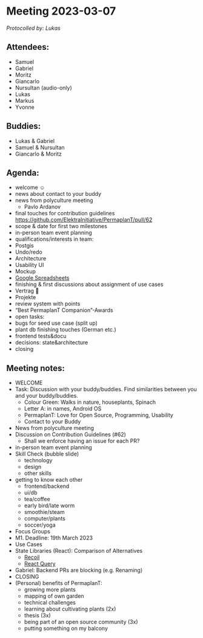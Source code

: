 # Meeting 2023-03-07

_Protocolled by: Lukas_

## Attendees:

- Samuel
- Gabriel
- Moritz
- Giancarlo
- Nursultan (audio-only)
- Lukas
- Markus
- Yvonne

## Buddies:

- Lukas & Gabriel
- Samuel & Nursultan
- Giancarlo & Moritz

## Agenda:

- welcome ☺️
- news about contact to your buddy
- news from polyculture meeting
  - Pavlo Ardanov
- final touches for contribution guidelines
  https://github.com/ElektraInitiative/PermaplanT/pull/62
- scope & date for first two milestones
- in-person team event planning
- qualifications/interests in team:
- Postgis
- Undo/redo
- Architecture
- Usability UI
- Mockup
- [Google Spreadsheets](https://docs.google.com/spreadsheets/d/1JzS68FWbju8po9K-e-V5-6UsUjE3YXYdynLdrWyoMFs/edit#gid=312729472)
- finishing & first discussions about assignment of use cases
- Vertrag 📜
- Projekte
- review system with points
- “Best PermaplanT Companion”-Awards
- open tasks:
- bugs for seed use case (split up)
- plant db finishing touches (German etc.)
- frontend tests&docu
- decisions: state&architecture
- closing

## Meeting notes:

- WELCOME
- Task: Discussion with your buddy/buddies. Find similarities between you and your buddy/buddies.
  - Colour Green: Walks in nature, houseplants, Spinach
  - Letter A: in names, Android OS
  - PermaplanT: Love for Open Source, Programming, Usability
  - Contact to your Buddy
- News from polyculture meeting
- Discussion on Contribution Guidelines (#62)
  - Shall we enforce having an issue for each PR?
- in-person team event planning
- Skill Check (bubble slide)
  - technology
  - design
  - other skills
- getting to know each other
  - frontend/backend
  - ui/db
  - tea/coffee
  - early bird/late worm
  - smoothie/steam
  - computer/plants
  - soccer/yoga
- Focus Groups
- M1. Deadline: 19th March 2023
- Use Cases
- State Libraries (React): Comparison of Alternatives
  - [Recoil](https://recoiljs.org/)
  - [React Query](https://react-query-v3.tanstack.com/)
- Gabriel: Backend PRs are blocking (e.g. Renaming)
- CLOSING
- (Personal) benefits of PermaplanT:
  - growing more plants
  - mapping of own garden
  - technical challenges
  - learning about cultivating plants (2x)
  - thesis (3x)
  - being part of an open source community (3x)
  - putting something on my balcony
